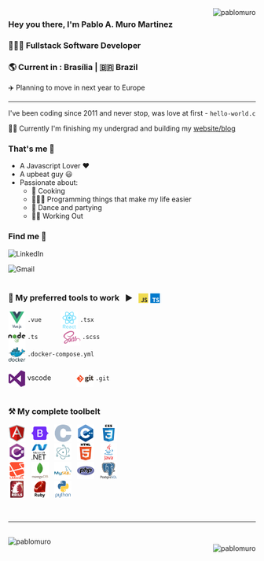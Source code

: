 <img align="right" src="https://komarev.com/ghpvc/?username=pablomuro" alt="pablomuro" />

### Hey you there, I'm **Pablo A. Muro Martinez**

### 👨🏻‍💻 Fullstack Software Developer

### 🌎 Current in : Brasília | 🇧🇷️ Brazil

✈️ Planning to move in next year to Europe

---

I've been coding since 2011 and never stop, was love at first - `hello-world.c`

👨‍💼 Currently I'm finishing my undergrad and building my [website/blog](http://pablomuro.dev)

### That's me 🔽

- A Javascript Lover ❤️
- A upbeat guy 😃
- Passionate about:
  - 🍳 Cooking
  - 👨🏻‍💻 Programming things that make my life easier
  - 🕺 Dance and partying
  - 🏋️‍♂️ Working Out

### Find me 🔗

[<img align="left" alt="LinkedIn" src="https://img.shields.io/badge/linkedin-%230077B5.svg?&style=for-the-badge&logo=linkedin&logoColor=white" />](https://www.linkedin.com/in/pablomuro/)
<br>

[<img align="left" alt="Gmail" src="https://img.shields.io/badge/Gmail-EA4335?logo=gmail&logoColor=white&style=for-the-badge" />](mailto://pablo.muro@gmail.com)

<br>
<br>

### 🧰 My preferred tools to work &nbsp;&nbsp;▶&nbsp;&nbsp; <img align="center" src="https://raw.githubusercontent.com/devicons/devicon/master/icons/javascript/javascript-original.svg" alt="javascript" width="20" height="20"/> <img align="center" src="https://raw.githubusercontent.com/devicons/devicon/master/icons/typescript/typescript-original.svg" alt="typescript" width="20" height="20"/>

<img align="center" src="https://raw.githubusercontent.com/devicons/devicon/master/icons/vuejs/vuejs-original-wordmark.svg" alt="vuejs" width="35" height="35"/> `.vue` &nbsp;&nbsp; &nbsp;&nbsp; &nbsp;&nbsp;
<img align="center" src="https://raw.githubusercontent.com/devicons/devicon/master/icons/react/react-original-wordmark.svg" alt="react" width="35" height="35"/> `.tsx` &nbsp;&nbsp; &nbsp;&nbsp; &nbsp;&nbsp;\
<img align="center" src="https://raw.githubusercontent.com/devicons/devicon/master/icons/nodejs/nodejs-original-wordmark.svg" alt="nodejs" width="35" height="35"/> `.ts` &nbsp;&nbsp; &nbsp;&nbsp; &nbsp;&nbsp; &nbsp;&nbsp;
<img align="center" src="https://raw.githubusercontent.com/devicons/devicon/master/icons/sass/sass-original.svg" alt="sass" width="35" height="35"/> `.scss`\
<img align="center" src="https://raw.githubusercontent.com/devicons/devicon/master/icons/docker/docker-original-wordmark.svg" alt="docker" width="35" height="35"/> `.docker-compose.yml`

<img align="center" src="https://raw.githubusercontent.com/devicons/devicon/9c6bfdb9783cdfe1018666ed76adcfd3eab6fad6/icons/visualstudio/visualstudio-plain.svg" alt="visualstudio" width="35" height="35"/> vscode &nbsp;&nbsp; &nbsp;&nbsp; &nbsp;&nbsp; &nbsp;&nbsp;
<img align="center" src="https://raw.githubusercontent.com/devicons/devicon/master/icons/git/git-original-wordmark.svg" alt="git" width="35" height="35"/> `.git`
<br>
<br>

### ⚒ My complete toolbelt

<img src="https://raw.githubusercontent.com/devicons/devicon/master/icons/angularjs/angularjs-original.svg" alt="angularjs" width="35" height="35"/>&nbsp;&nbsp;
<img src="https://raw.githubusercontent.com/devicons/devicon/master/icons/bootstrap/bootstrap-plain.svg" alt="bootstrap" width="35" height="35"/>&nbsp;&nbsp;
<img src="https://raw.githubusercontent.com/devicons/devicon/master/icons/c/c-original.svg" alt="c" width="35" height="35"/>&nbsp;&nbsp;
<img src="https://raw.githubusercontent.com/devicons/devicon/master/icons/cplusplus/cplusplus-original.svg" alt="cplusplus" width="35" height="35"/>&nbsp;&nbsp;
<img src="https://raw.githubusercontent.com/devicons/devicon/master/icons/css3/css3-original-wordmark.svg" alt="css3" width="35" height="35"/>&nbsp;&nbsp;
<br>
<img src="https://raw.githubusercontent.com/devicons/devicon/master/icons/csharp/csharp-original.svg" alt="csharp" width="35" height="35"/>&nbsp;&nbsp;
<img src="https://raw.githubusercontent.com/devicons/devicon/master/icons/dot-net/dot-net-original-wordmark.svg" alt="dotnet" width="35" height="35"/>&nbsp;&nbsp;
<img src="https://raw.githubusercontent.com/devicons/devicon/master/icons/electron/electron-original.svg" alt="electron" width="35" height="35"/>&nbsp;&nbsp;
<img src="https://raw.githubusercontent.com/devicons/devicon/master/icons/html5/html5-original-wordmark.svg" alt="html5" width="35" height="35"/>&nbsp;&nbsp;
<img src="https://raw.githubusercontent.com/devicons/devicon/master/icons/java/java-original-wordmark.svg" alt="java" width="35" height="35"/>&nbsp;&nbsp;
<br>
<img src="https://raw.githubusercontent.com/devicons/devicon/master/icons/laravel/laravel-plain-wordmark.svg" alt="laravel" width="35" height="35"/>&nbsp;&nbsp;
<img src="https://raw.githubusercontent.com/devicons/devicon/master/icons/mongodb/mongodb-original-wordmark.svg" alt="mongodb" width="35" height="35"/>&nbsp;&nbsp;
<img src="https://raw.githubusercontent.com/devicons/devicon/master/icons/mysql/mysql-original-wordmark.svg" alt="mysql" width="35" height="35"/>&nbsp;&nbsp;
<img src="https://raw.githubusercontent.com/devicons/devicon/master/icons/php/php-original.svg" alt="php" width="35" height="35"/>&nbsp;&nbsp;
<img src="https://raw.githubusercontent.com/devicons/devicon/master/icons/postgresql/postgresql-original-wordmark.svg" alt="postgresql" width="35" height="35"/>&nbsp;&nbsp;
<br>
<img src="https://raw.githubusercontent.com/devicons/devicon/master/icons/rails/rails-original-wordmark.svg" alt="rails" width="35" height="35"/>&nbsp;&nbsp;
<img src="https://raw.githubusercontent.com/devicons/devicon/master/icons/ruby/ruby-original-wordmark.svg" alt="ruby" width="35" height="35"/>&nbsp;&nbsp;
<img src="https://raw.githubusercontent.com/devicons/devicon/master/icons/python/python-original-wordmark.svg" alt="python" width="35" height="35"/>&nbsp;&nbsp;

<br>

---

<br>

<img align="left" src="https://github-readme-stats.vercel.app/api?username=pablomuro&show_icons=true&hide=contribs&count_private=true" alt="pablomuro" />

<img align="right" src="https://github-readme-stats.vercel.app/api/top-langs?username=pablomuro&hide=scss&layout=compact" alt="pablomuro" />&nbsp;&nbsp;
